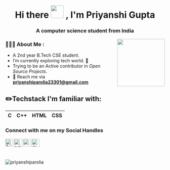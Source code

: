 <h1 align="center">Hi there <img height="40" src="https://github.com/TheDudeThatCode/TheDudeThatCode/blob/master/Assets/Hi.gif"> , I'm Priyanshi Gupta</h1>
<h3 align="center">A computer science student from India</h3>

<img align='right' src='https://github.com/Rishit-dagli/Rishit-dagli/blob/master/images/octocat-anime.gif' width='150"'>

<h3 align="left">👩🏻‍💻 About Me :</h3>

- A 2nd year B.Tech CSE student.
- I’m currently exploring tech world. 👀 
- Trying to be an Active contributor in _Open Source Projects_.
- 📧 Reach me via **priyanshiparolia23301@gmail.com**
 

## ✏️Techstack I'm familiar with: 

C | C++ | HTML | CSS | 
--|-----|------|-----|




### Connect with me on my Social Handles

<a href="https://www.linkedin.com/in/priyanshi-gupta-23301/">
    <img align="left" alt="Priyanshi gupta | Linkedin" width="24px" src="https://github.com/TheDudeThatCode/TheDudeThatCode/blob/master/Assets/Linkedin.svg" />
  </a>
   <a href="https://twitter.com/selfcares321">
    <img align="left" alt="selfcares321 | Twitter" width="26px" src="https://github.com/TheDudeThatCode/TheDudeThatCode/blob/master/Assets/Twitter.svg" />
</a> 
  <a href="https://www.instagram.com/_shi_23301/">
    <img align="left" alt="_shi_23301 | Instagram" width="24px" src="https://github.com/TheDudeThatCode/TheDudeThatCode/blob/master/Assets/Instagram.svg" />
  </a><a href="https://medium.com/@_shi_23301" target="blank"><img align="left" src="https://cdn.jsdelivr.net/npm/simple-icons@3.0.1/icons/medium.svg" alt="@_shi_23301" height="25" width="25" /></a> 

<br>
<br>
<br>


<p align="left">
  <img
    src="https://komarev.com/ghpvc/?username=priyanshiparolia"
    alt="priyanshiparolia"
  />
</p>

